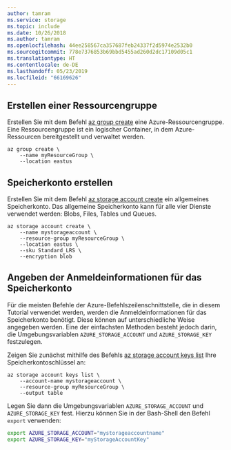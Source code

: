 ```yaml
---
author: tamram
ms.service: storage
ms.topic: include
ms.date: 10/26/2018
ms.author: tamram
ms.openlocfilehash: 44ee258567ca357687feb24337f2d5974e2532b0
ms.sourcegitcommit: 778e7376853b69bbd5455ad260d2dc17109d05c1
ms.translationtype: HT
ms.contentlocale: de-DE
ms.lasthandoff: 05/23/2019
ms.locfileid: "66169626"
---
```

## <a name="create-a-resource-group"></a>Erstellen einer Ressourcengruppe

Erstellen Sie mit dem Befehl [az group create](/cli/azure/group) eine Azure-Ressourcengruppe. Eine Ressourcengruppe ist ein logischer Container, in dem Azure-Ressourcen bereitgestellt und verwaltet werden.

```azurecli-interactive
az group create \
    --name myResourceGroup \
    --location eastus
```

## <a name="create-a-storage-account"></a>Speicherkonto erstellen

Erstellen Sie mit dem Befehl [az storage account create](/cli/azure/storage/account) ein allgemeines Speicherkonto. Das allgemeine Speicherkonto kann für alle vier Dienste verwendet werden: Blobs, Files, Tables und Queues. 

```azurecli-interactive
az storage account create \
    --name mystorageaccount \
    --resource-group myResourceGroup \
    --location eastus \
    --sku Standard_LRS \
    --encryption blob
```

## <a name="specify-storage-account-credentials"></a>Angeben der Anmeldeinformationen für das Speicherkonto

Für die meisten Befehle der Azure-Befehlszeilenschnittstelle, die in diesem Tutorial verwendet werden, werden die Anmeldeinformationen für das Speicherkonto benötigt. Diese können auf unterschiedliche Weise angegeben werden. Eine der einfachsten Methoden besteht jedoch darin, die Umgebungsvariablen `AZURE_STORAGE_ACCOUNT` und `AZURE_STORAGE_KEY` festzulegen.

Zeigen Sie zunächst mithilfe des Befehls [az storage account keys list](/cli/azure/storage/account/keys) Ihre Speicherkontoschlüssel an:

```azurecli-interactive
az storage account keys list \
    --account-name mystorageaccount \
    --resource-group myResourceGroup \
    --output table
```

Legen Sie dann die Umgebungsvariablen `AZURE_STORAGE_ACCOUNT` und `AZURE_STORAGE_KEY` fest. Hierzu können Sie in der Bash-Shell den Befehl `export` verwenden:

```bash
export AZURE_STORAGE_ACCOUNT="mystorageaccountname"
export AZURE_STORAGE_KEY="myStorageAccountKey"
```
